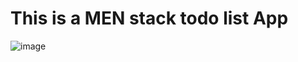 ﻿# This is a MEN stack todo list App
 ![image](https://user-images.githubusercontent.com/59576366/132935767-c1495f66-9c38-4dea-a31a-533fd07bd8e3.png)


